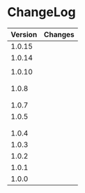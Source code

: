 ChangeLog
=========

|Version|Changes|
|-------|-------|
|1.0.15|| prevent wrong insert statement and check if category insert is successful|
|1.0.14|| only check visible and online storages|
||| display error message when storage was not found|
|1.0.10|| bugfixes and cleanup|
||| Dependency to rn\_base. Bugfix and info message für Media-Tag conversion|
||| convert media-Tags in tt\_news|
|1.0.8|| Do not start cat reference import before all categories are imported|
||| fieldname will be filled with 'categories' in the sys\_category\_record\_mm tab|
||| usage of the new data model for the categorie|
|1.0.7|| loading css and js with same protokoll (https, http, ...)|
|1.0.5|| skip hidden dot files in log listing|
||| config with default limit added|
||| Support for PHP \< 5.4|
|1.0.4|| log path fixed|
|1.0.3|| Support for Storages implemented. So files fileadmin/ can be migrated|
|1.0.2|| Bugfix: Eliminated double FAL entries|
|1.0.1|| Manual updated|
|1.0.0|| First Release|


